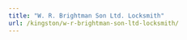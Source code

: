 ```yaml
---
title: "W. R. Brightman Son Ltd. Locksmith"
url: /kingston/w-r-brightman-son-ltd-locksmith/
---
```

